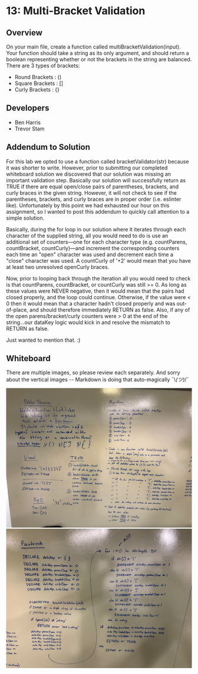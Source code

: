 # 13: Multi-Bracket Validation
## Overview
On your main file, create a function called multiBracketValidation(input). Your function should take a string as its only argument, and should return a boolean representing whether or not the brackets in the string are balanced. There are 3 types of brackets:

- Round Brackets : ()
- Square Brackets : []
- Curly Brackets : {}

## Developers
* Ben Harris
* Trevor Stam

## Addendum to Solution
For this lab we opted to use a function called bracketValidator(str) because it was shorter to write. However, prior to submitting our completed whiteboard solution we discovered that our solution was missing an important validation step. Basically our solution will successfully return as TRUE if there are equal open/close pairs of parentheses, brackets, and curly braces in the given string. However, it will not check to see if the parentheses, brackets, and curly braces are in proper order (i.e. eslinter like). Unfortunately by this point we had exhausted our hour on this assignment, so I wanted to post this addendum to quickly call attention to a simple solution.

Basically, during the for loop in our solution where it iterates through each character of the supplied string, all you would need to do is use an additional set of counters—one for each character type (e.g. countParens, countBracket, countCurly)—and increment the corresponding counters each time an "open" character was used and decrement each time a "close" character was used. A countCurly of '+2' would mean that you have at least two unresolved openCurly braces.

Now, prior to looping back through the iteration all you would need to check is that countParens, countBracket, or countCurly was still >= 0. As long as these values were NEVER negative, then it would mean that the pairs had closed properly, and the loop could continue. Otherwise, if the value were < 0 then it would mean that a character hadn't closed properly and was out-of-place, and should therefore immediately RETURN as false. Also, if any of the open parens/bracket/curly counters were > 0 at the end of the string...our dataKey logic would kick in and resolve the mismatch to RETURN as false.

Just wanted to mention that. :)

## Whiteboard
There are multiple images, so please review each separately. And sorry about the vertical images -- Markdown is doing that auto-magically ¯\\_(ツ)_/¯

![Whiteboard1](./images/1.jpg)
![Whiteboard2](./images/2.jpg)
